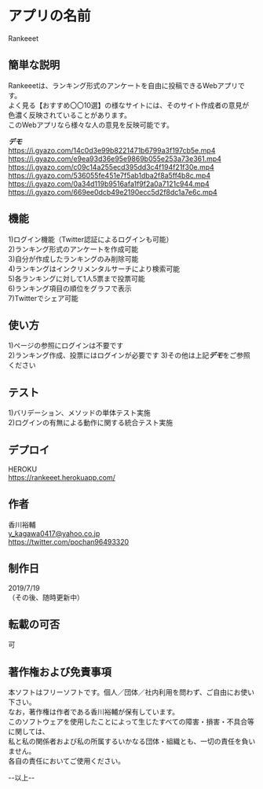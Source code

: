# アプリの名前

 Rankeeet
 
## 簡単な説明
 
 Rankeeetは、ランキング形式のアンケートを自由に投稿できるWebアプリです。  
 よく見る【おすすめ〇〇10選】の様なサイトには、そのサイト作成者の意見が色濃く反映されていることがあります。  
 このWebアプリなら様々な人の意見を反映可能です。
 
***デモ***  
https://i.gyazo.com/14c0d3e99b8221471b6799a3f197cb5e.mp4   
https://i.gyazo.com/e9ea93d36e95e9869b055e253a73e361.mp4
https://i.gyazo.com/c09c14a255ecd395dd3c4f194f21f30e.mp4
https://i.gyazo.com/536055fe451e7f5ab1dba2f8a5ff4b8c.mp4
https://i.gyazo.com/0a34d119b9516afa1f9f2a0a7121c944.mp4
https://i.gyazo.com/669ee0dcb49e2190ecc5d2f8dc1a7e6c.mp4
 
## 機能
 
 1)ログイン機能（Twitter認証によるログインも可能）  
 2)ランキング形式のアンケートを作成可能  
 3)自分が作成したランキングのみ削除可能  
 4)ランキングはインクリメンタルサーチにより検索可能  
 5)各ランキングに対して1人5票まで投票可能  
 6)ランキング項目の順位をグラフで表示  
 7)Twitterでシェア可能

## 使い方
 
 1)ページの参照にログインは不要です  
 2)ランキング作成、投票にはログインが必要です 
 3)その他は上記***デモ***をご参照ください
 
## テスト
 
 1)バリデーション、メソッドの単体テスト実施  
 2)ログインの有無による動作に関する統合テスト実施  
 
## デプロイ
 
 HEROKU  
 https://rankeeet.herokuapp.com/
 

## 作者
 
 香川裕輔  
 y_kagawa0417@yahoo.co.jp  
 https://twitter.com/pochan96493320

## 制作日

 2019/7/19  
 （その後、随時更新中）

## 転載の可否

 可
 
## 著作権および免責事項

 本ソフトはフリーソフトです。個人／団体／社内利用を問わず、ご自由にお使い下さい。  
 なお，著作権は作者である香川裕輔が保有しています。  
 このソフトウェアを使用したことによって生じたすべての障害・損害・不具合等に関しては、  
 私と私の関係者および私の所属するいかなる団体・組織とも、一切の責任を負いません。  
 各自の責任においてご使用ください。


--以上--
